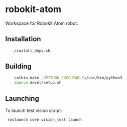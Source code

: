 # robokit-atom
Workspace for Robokit Atom robot. 

## Installation
 
 ```bash
    ./install_deps.sh
 ```

## Building

```bash 
    catkin_make -DPYTHON_EXECUTABLE=/usr/bin/python3
    source devel/setup.sh
```

## Launching

To launch test vision script:

```bash
 roslaunch core vision_test.launch
```
